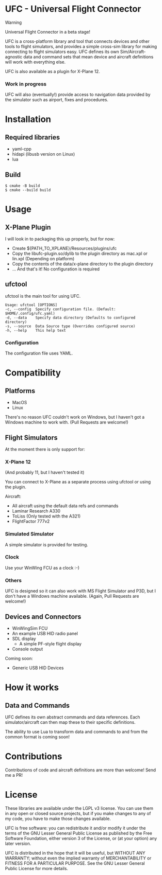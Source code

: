 UFC - Universal Flight Connector
==

> [!WARNING]
> Universal Flight Connector in a beta stage!

UFC is a cross-platform library and tool that connects devices and other tools to flight
simulators, and provides a simple cross-sim library for making connecting to flight
simulators easy. UFC defines its own Sim/Aircraft-agnostic data and command sets
that mean device and aircraft definitions will work with everything else.

UFC is also available as a plugin for X-Plane 12.

### Work in progress
UFC will also (eventually!) provide access to navigation data provided by the simulator
such as airport, fixes and procedures.


# Installation

## Required libraries
* yaml-cpp
* hidapi (libusb version on Linux)
* lua

## Build
```
$ cmake -B build
$ cmake --build build
```


# Usage

## X-Plane Plugin
I will look in to packaging this up properly, but for now:
* Create ${PATH_TO_XPLANE}/Resources/plugins/ufc
* Copy the libufc-plugin.so/dylib to the plugin directory as mac.xpl or lin.xpl (Depending on platform)
* Copy the contents of the data/x-plane directory to the plugin directory
* ... And that's it! No configuration is required

## ufctool
ufctool is the main tool for using UFC.

```
Usage: ufctool [OPTIONS]
-c, --config  Specify configuration file. (Default: $HOME/.config/ufc.yaml)
-d, --data    Specify data directory (Defaults to configured directory)
-s, --source  Data Source type (Overrides configured source)
-h, --help    This help text
```

### Configuration
The configuration file uses YAML.


# Compatibility

## Platforms
* MacOS
* Linux

There's no reason UFC couldn't work on Windows, but I haven't got a Windows machine to
work with. (Pull Requests are welcome!)


## Flight Simulators
At the moment there is only support for:

### X-Plane 12
(And probably 11, but I haven't tested it)

You can connect to X-Plane as a separate process using ufctool or using the plugin.

Aircraft:
  * All aircraft using the default data refs and commands
  * Laminar Research A330
  * ToLiss (Only tested with the A321)
  * FlightFactor 777v2

### Simulated Simulator
A simple simulator is provided for testing.

### Clock
Use your WinWing FCU as a clock :-)

### Others
UFC is designed so it can also work with MS Flight Simulator and P3D, but I don't have
a Windows machine available. (Again, Pull Requests are welcome!)


## Devices and Connectors
* WinWingSim FCU
* An example USB HID radio panel
* SDL display
  * A simple PF-style flight display
* Console output

Coming soon:
* Generic USB HID Devices

# How it works
## Data and Commands
UFC defines its own abstract commands and data references. Each simulator/aircraft
can then map these to their specific definitions.

The ability to use Lua to transform data and commands to and from the common format
is coming soon!


# Contributions
Contributions of code and aircraft definitions are more than welcome! Send me a PR!


# License

These libraries are available under the LGPL v3 license. You can use them
in any open or closed source projects, but if you make changes to any of
my code, you have to make those changes available.

UFC is free software: you can redistribute it and/or modify
it under the terms of the GNU Lesser General Public License as published by
the Free Software Foundation, either version 3 of the License, or
(at your option) any later version.

UFC is distributed in the hope that it will be useful,
but WITHOUT ANY WARRANTY; without even the implied warranty of
MERCHANTABILITY or FITNESS FOR A PARTICULAR PURPOSE.  See the
GNU Lesser General Public License for more details.
